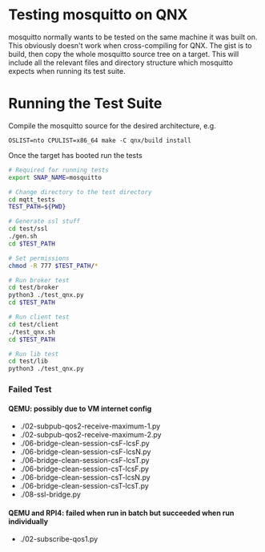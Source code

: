 # Testing mosquitto on QNX

mosquitto normally wants to be tested on the same machine it was built on. This obviously doesn't work when cross-compiling for QNX. The gist is to build, then copy the whole mosquitto source tree on a target. This will include all the relevant files and directory structure which mosquitto expects when running its test suite.

# Running the Test Suite
Compile the mosquitto source for the desired architecture, e.g.

    OSLIST=nto CPULIST=x86_64 make -C qnx/build install

Once the target has booted run the tests

```bash
# Required for running tests
export SNAP_NAME=mosquitto

# Change directory to the test directory
cd mqtt_tests
TEST_PATH=${PWD}

# Generate ssl stuff
cd test/ssl
./gen.sh
cd $TEST_PATH

# Set permissions
chmod -R 777 $TEST_PATH/*

# Run broker test
cd test/broker
python3 ./test_qnx.py
cd $TEST_PATH

# Run client test
cd test/client
./test_qnx.sh
cd $TEST_PATH

# Run lib test
cd test/lib
python3 ./test_qnx.py
```

### Failed Test
#### QEMU: possibly due to VM internet config
- ./02-subpub-qos2-receive-maximum-1.py
- ./02-subpub-qos2-receive-maximum-2.py
- ./06-bridge-clean-session-csF-lcsF.py
- ./06-bridge-clean-session-csF-lcsN.py
- ./06-bridge-clean-session-csF-lcsT.py
- ./06-bridge-clean-session-csT-lcsF.py
- ./06-bridge-clean-session-csT-lcsN.py
- ./06-bridge-clean-session-csT-lcsT.py
- ./08-ssl-bridge.py

#### QEMU and RPI4: failed when run in batch but succeeded when run individually
- ./02-subscribe-qos1.py